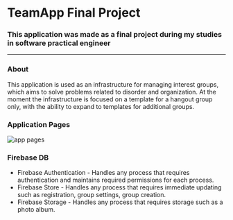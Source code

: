 # TeamApp Final Project

### This application was made as a final project during my studies in software practical engineer
***
### About
This application is used as an infrastructure for managing interest groups, which aims to solve problems related to disorder and organization.
At the moment the infrastructure is focused on a template for a hangout group only, with the ability to expand to templates for additional groups.

### Application Pages
![app pages](https://user-images.githubusercontent.com/106423697/226905851-a90e5a28-d8ea-4fba-a916-4ddddf535987.png)


### Firebase DB

* Firebase Authentication - Handles any process that requires authentication and maintains required permissions for each process.
* Firebase Store - Handles any process that requires immediate updating such as registration, group settings, group creation.
* Firebase Storage - Handles any process that requires storage such as a photo album.


